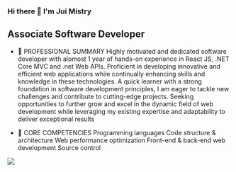 ### Hi there 👋 I'm Jui Mistry
## Associate Software Developer


- 🔭  PROFESSIONAL SUMMARY
Highly motivated and dedicated software developer with alomost 1 year of hands-on experience in React JS, .NET Core MVC and .net Web APIs. Proficient in developing innovative and efficient web applications while continually enhancing skills and knowledge in these technologies. A quick learner with a strong foundation in software development principles, I am eager to tackle new challenges and contribute to cutting-edge projects. Seeking opportunities to further grow and excel in the dynamic field of web development while leveraging my existing expertise and adaptability to deliver exceptional results


- 🔭 CORE COMPETENCIES
Programming languages
Code structure & architecture
Web performance optimization
Front-end & back-end web development
Source control


<img src="https://github-readme-stats.vercel.app/api?username=jui-2211&show_icons=true&title_color=ffffff&icon_color=bb2acf&text_color=daf7dc&bg_color=151515">

